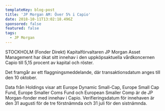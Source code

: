 ```yaml
---
templateKey: blog-post
title: 'JP Morgan AM: Över 5% i Capio'
date: 2018-10-11T13:02:18.496Z
sponsored: false
featured: false
tags:
  - JP Morgan
---
```

STOCKHOLM (Fonder Direkt) Kapitalförvaltaren JP Morgan Asset Management har ökat sitt innehav i den uppköpsaktuella vårdkoncernen Capio till 5,15 procent av kapital och röster.

Det framgår av ett flaggningsmeddelande, där transaktionsdatum anges till den 10 oktober.

Data från Holdings visar att Europe Dynamic Small-Cap, Europe Small Cap Fund, Europe Smaller Coms Fund och European Smaller Comp är de JP Morgan-fonder med innehav i Capio. Verifieringsdatum för innehaven är den 31 augusti för de tre förstnämnda och 31 juli för den sistnämnda.
